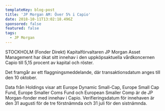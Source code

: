 ```yaml
---
templateKey: blog-post
title: 'JP Morgan AM: Över 5% i Capio'
date: 2018-10-11T13:02:18.496Z
sponsored: false
featured: false
tags:
  - JP Morgan
---
```

STOCKHOLM (Fonder Direkt) Kapitalförvaltaren JP Morgan Asset Management har ökat sitt innehav i den uppköpsaktuella vårdkoncernen Capio till 5,15 procent av kapital och röster.

Det framgår av ett flaggningsmeddelande, där transaktionsdatum anges till den 10 oktober.

Data från Holdings visar att Europe Dynamic Small-Cap, Europe Small Cap Fund, Europe Smaller Coms Fund och European Smaller Comp är de JP Morgan-fonder med innehav i Capio. Verifieringsdatum för innehaven är den 31 augusti för de tre förstnämnda och 31 juli för den sistnämnda.
